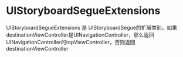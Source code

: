 UIStoryboardSegueExtensions
=======================

UIStoryboardSegueExtensions 是 UIStoryboardSegue的扩展类别。如果destinationViewController是UINavigationController，那么返回UINavigationController的topViewController，否则返回destinationViewController